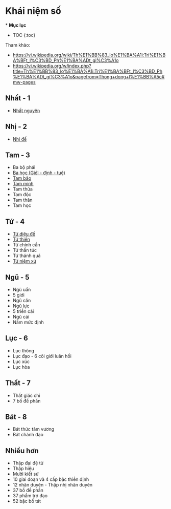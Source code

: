 # Khái niệm số

\* **Mục lục**

- TOC
{:toc}

Tham khảo:

- <https://vi.wikipedia.org/wiki/Th%E1%BB%83_lo%E1%BA%A1i:Tri%E1%BA%BFt_l%C3%BD_Ph%E1%BA%ADt_gi%C3%A1o>
- <https://vi.wikipedia.org/w/index.php?title=Th%E1%BB%83_lo%E1%BA%A1i:Tri%E1%BA%BFt_l%C3%BD_Ph%E1%BA%ADt_gi%C3%A1o&pagefrom=Thong+dong+l%E1%BB%A5c#mw-pages>

## Nhất - 1

- [Nhất nguyên](nhat_nguyen.md)

## Nhị - 2

- [Nhị đế](nhi_de.md)

## Tam - 3

- Ba bộ phái
- [Ba học (Giới - định - tuệ)](../khai_niem/gioi_dinh_tue.md)
- [Tam bảo](tam_bao.md)
- [Tam minh](tam_minh.md)
- Tam thừa
- Tam độc
- Tam thân
- Tam học

## Tứ - 4

- [Tứ diệu đế](tu_dieu_de.md)
- [Tứ thiền](tu_thien.md)
- Tứ chính cần
- Tứ thần túc
- Tứ thánh quả
- [Tứ niệm xứ](tu_niem_xu.md)

## Ngũ - 5

- Ngũ uẩn
- 5 giới
- Ngũ căn
- Ngũ lực
- 5 triền cái
- Ngũ cái
- Năm mức định

## Lục - 6

- Lục thông
- Lục đạo - 6 cõi giới luân hồi
- Lục xúc
- Lục hòa

## Thất - 7

- Thất giác chi
- 7 bồ đề phần

## Bát - 8

- Bát thức tâm vương
- Bát chánh đạo

## Nhiều hơn

- Thập đại đệ tử
- Thập hiệu
- Mười kiết sử
- 10 giai đoạn và 4 cấp bậc thiền định
- 12 nhân duyên - Thập nhị nhân duyên
- 37 bồ đề phần
- 37 phẩm trợ đạo
- 52 bậc bồ tát
